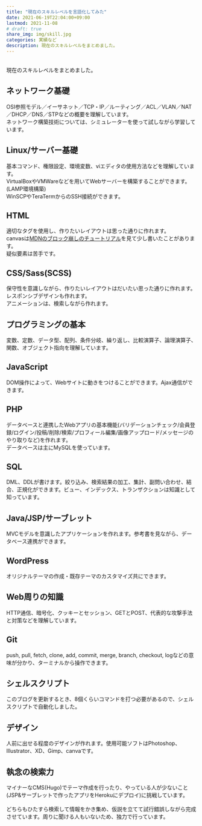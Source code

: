 ```yaml
---
title: "現在のスキルレベルを言語化してみた"
date: 2021-06-19T22:04:00+09:00
lastmod: 2021-11-08
# draft: true
share_img: img/skill.jpg
categories: 実績など
description: 現在のスキルレベルをまとめました。
---
```

<br>
現在のスキルレベルをまとめました。

## ネットワーク基礎  
OSI参照モデル／イーサネット／TCP・IP／ルーティング／ACL／VLAN／NAT／DHCP／DNS／STPなどの概要を理解しています。  
ネットワーク構築技術については、シミュレーターを使って試しながら学習しています。  

## Linux/サーバー基礎  
基本コマンド、権限設定、環境変数、viエディタの使用方法などを理解しています。  
VirtualBoxやVMWareなどを用いてWebサーバーを構築することができます。(LAMP環境構築)  
WinSCPやTeraTermからのSSH接続ができます。  

## HTML
適切なタグを使用し、作りたいレイアウトは思った通りに作れます。  
canvasは[MDNのブロック崩しのチュートリアル](https://developer.mozilla.org/ja/docs/Games/Tutorials/2D_Breakout_game_pure_JavaScript)を見て少し書いたことがあります。  
疑似要素は苦手です。  

## CSS/Sass(SCSS)
保守性を意識しながら、作りたいレイアウトはだいたい思った通りに作れます。  
レスポンシブデザインも作れます。  
アニメーションは、検索しながら作れます。  

## プログラミングの基本
変数、定数、データ型、配列、条件分岐、繰り返し、比較演算子、論理演算子、関数、オブジェクト指向を理解しています。

## JavaScript
DOM操作によって、Webサイトに動きをつけることができます。Ajax通信ができます。  

## PHP
データベースと連携したWebアプリの基本機能(バリデーションチェック/会員登録/ログイン/投稿/削除/検索/プロフィール編集/画像アップロード/メッセージのやり取りなど)を作れます。  
データベースは主にMySQLを使っています。  

## SQL
DML、DDLが書けます。絞り込み、検索結果の加工、集計、副問い合わせ、結合、正規化ができます。ビュー、インデックス、トランザクションは知識として知っています。

## Java/JSP/サーブレット
MVCモデルを意識したアプリケーションを作れます。参考書を見ながら、データベース連携ができます。

## WordPress
オリジナルテーマの作成・既存テーマのカスタマイズ共にできます。  

## Web周りの知識
HTTP通信、暗号化、クッキーとセッション、GETとPOST、代表的な攻撃手法と対策などを理解しています。

## Git
push, pull, fetch, clone, add, commit, merge, branch, checkout, logなどの意味が分かり、ターミナルから操作できます。  

## シェルスクリプト
このブログを更新するとき、8個くらいコマンドを打つ必要があるので、シェルスクリプトで自動化しました。  

## デザイン
人前に出せる程度のデザインが作れます。使用可能ソフトはPhotoshop、Illustrator、XD、Gimp、canvaです。

## 執念の検索力
マイナーなCMS(Hugo)でテーマ作成を行ったり、やっている人が少ないこと(JSP&サーブレットで作ったアプリをHerokuにデプロイ)に挑戦しています。  
<br>
どちらもひたすら検索して情報をかき集め、仮説を立てて試行錯誤しながら完成させています。周りに聞ける人もいないため、独力で行っています。